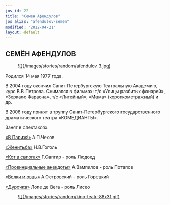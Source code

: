 ```yaml
---
jos_id: 22
title: "Семен Афендулов"
jos_alias: "afendulov-semen"
modified: "2012-04-21"
layout: default
---
```


## СЕМЁН АФЕНДУЛОВ

<figure>
![](/images/stories/random/afendulov 3.jpg)
</figure>

Родился 14 мая 1977 года.

В 2004 году окончил Санкт-Петербургскую Театральную Академию, курс В.В.Петрова. Снимался в фильмах: т/с «Улицы разбитых фонарей», «Зеркало Фараона», т/с «Литейный», «Мама» (короткометражный) и др.

В 2006 году принят в труппу Санкт-Петербургского государственного драматического театра «КОМЕДИАНТЫ».

Занят в спектаклях:

[«В Париж!»](41-v-paris.html) А.П.Чехов

[«Женитьба»](69-genitba.html) Н.В.Гоголь

[«Кот в сапогах»](74-kot-v-sapogah.html) Г.Сапгир - роль Людоед

[«Провинциальные анекдоты»](71-anekdoti.html) А.Вампилов - роль Потапов

[«Волки и овцы»](42-volki-i-ovci.html) А.Островский - роль Горецкий

[«Дурочка»](44-dyrochka.html) Лопе де Вега - роль Лисео

<figure><a href="http://www.kino-teatr.ru/kino/acter/m/ros/6450/bio/">
![](/images/stories/random/kino-teatr-88x31.gif)
</a></figure>